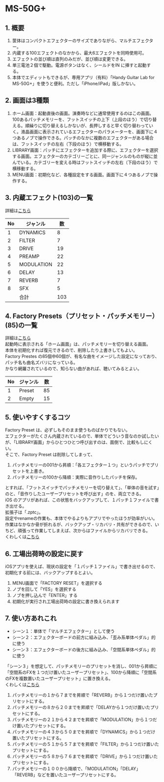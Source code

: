 # MS-50G+
  
## 1. 概要
1. 筐体はコンパクトエフェクターのサイズでありながら、マルチエフェクター。
2. 内蔵する100エフェクトのなかから、最大6エフェクトを同時使用可。
3. エフェクトの並び順は直列のみだが、並び順は変更できる。
4. 単三電池２個で駆動。電源ボタンはなく、シールドをIN に挿すと起動する。
5. 本体でエディットもできるが、専用アプリ（有料）「Handy Guitar Lab for MS-50G+」を使うと便利。ただし「iPhone/iPad」版しかない。
  
## 2. 画面は3種類
1. ホーム画面：起動直後の画面。演奏時などに通常使用するのはこの画面。100あるパッチメモリーを、フットスイッチの上下（上段のほう）で切り替える。順繰りに切り替えるしかないが、長押しすると早く切り替わっていく。液晶画面に表示されているエフェクターのパラメーターを、画面下に４つあるノブで操作できる。パッチのなかに複数のエフェクターがある場合は、フットスイッチの左右（下段のほう）で横移動する。  
2. LIBRARY画面：パッチにエフェクターを追加する際に、エフェクターを選択する画面。エフェクターのカテゴリーごとに、同一ジャンルのものが縦に並んでいる。カテゴリーを変える時はフットスイッチの左右（下段のほう）で横移動する。  
3. MENU画面：初期化など、各種設定をする画面。画面下に４つあるノブで操作する。  
  
## 3. 内蔵エフェクト(103)の一覧
詳細は[こちら](./FXlist.md)
  
|No|ジャンル|数|
|--|--|--|
|1|DYNAMICS|8|
|2|FILTER|7|
|3|DRIVE|19|
|4|PREAMP|22|
|5|MODULATION|22|
|6|DELAY|13|
|7|REVERB|7|
|8|SFX|5|
||合計|103|
  
## 4. Factory Presets（プリセット・パッチメモリー）(85)の一覧
詳細は[こちら](./FactoryPreset.md)  
起動時に表示される「ホーム画面」は、パッチメモリーを切り替える画面。  
本体を初期化すれば復元できるので、削除したり上書きしてもよい。  
Factory Prestes の85個中60個が、有名な曲をイメージした設定になっており、パッチ名も曲名ズバリになっている。  
かなり網羅されているので、知らない曲があれば、聴いてみるとよい。  
  
|No|ジャンル|数|
|--|--|--|
|1|Preset|85|
|2|Empty|15|
  
## 5. 使いやすくするコツ
Factory Preset は、必ずしもそのまま使うものばかりでもない。  
エフェクターがたくさん内蔵されているので、単体でどういう音なのか試したいが、「LIBRARY画面」からひとつひとつ呼び出すのは、面倒で、比較もしにくい。  
そこで、Factory Preset は削除してしまって、  
1. パッチメモリーの001から昇順：「各エフェクター１つ」というパッチでプリセットを上書き。
2. パッチメモリーの100から降順：実際に音作りしたパッチを保存。
  
とすれば、「フットスイッチでパッチメモリーを切り替えて」、「単体の音を試す」のと、「音作りしたユーザープリセットを呼び出す」のを、両立できる。  
iOS のアプリがあれば、この状態をバックアップして、１パッチ１ファイルで書き出せる。  
拡張子は「.zptc」。  
設定やrenameの作業も、本体でやるよりもアプリでやったほうが効率がいい。  
作業はなかなか骨が折れるが、バックアップ・リカバリ・共有ができるので、いちど、頑張って作業してしまえば、次からはファイルからリカバリできる。  
くわしくは[こちら](./UserPreset.md)
  
## 6. 工場出荷時の設定に戻す
iOSアプリを使えば、現状の設定を「１パッチ１ファイル」で書き出せるので、初期化する前には、バックアップするとよい。  
  
1. MENU画面で「FACTORY RESET」を選択する
2. ノブを回して「YES」を選択する
3. ノブを押し込んで「ENTER」する
4. 初期化が実行され工場出荷時の設定に書き換えられます
  
## 7. 使い方あれこれ
- シーン１：単体で「マルチエフェクター」として使う
- シーン２：エフェクターボードの前方に組み込み、「歪み系単体ペダル」的に使う
- シーン３：エフェクターボードの後方に組み込み、「空間系単体ペダル」的に使う
  
「シーン３」を想定して、パッチメモリーのプリセットを消し、001から昇順に「空間系のFXを１つだけ置いたユーザープリセット」、100から降順に「空間系のFXを複数置いたユーザープリセット」に置き換える。  
くわしくは[こちら](./UserPreset.md)
  
1. パッチメモリーの１から７までを昇順で「REVERB」から１つだけ置いたプリセットにする。
2. パッチメモリーの８から２０までを昇順で「DELAYから１つだけ置いたプリセットにする。
3. パッチメモリーの２１から４２までを昇順で「MODULATION」から１つだけ置いたプリセットにする。
4. パッチメモリーの４３から５０までを昇順で「DYNAMICS」から１つだけ置いたプリセットにする。
5. パッチメモリーの５１から５７までを昇順で「FILTER」から１つだけ置いたプリセットにする。
6. パッチメモリーの５８から７６までを昇順で「DRIVE」から１つだけ置いたプリセットにする。
7. パッチメモリーの１００から降順で、「MODULATION」「DELAY」「REVERB」などを置いたユーザープリセットにする。